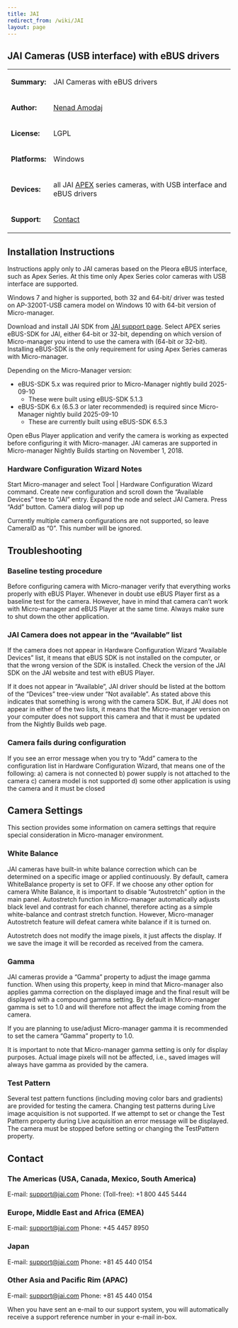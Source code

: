 ```yaml
---
title: JAI
redirect_from: /wiki/JAI
layout: page
---
```


## JAI Cameras (USB interface) with eBUS drivers

<table>
<tr>
<td markdown="1">

**Summary:**

</td>
<td markdown="1">

JAI Cameras with eBUS drivers

</td>
</tr>
<tr>
<td markdown="1">

**Author:**

</td>
<td markdown="1">

[Nenad Amodaj](http://nenad.amodaj.com)

</td>
</tr>
<tr>
<td markdown="1">

**License:**

</td>
<td markdown="1">

LGPL

</td>
</tr>
<tr>
<td markdown="1">

**Platforms:**

</td>
<td markdown="1">

Windows

</td>
</tr>
<tr>
<td markdown="1">

**Devices:**

</td>
<td markdown="1">

all JAI
[APEX](https://www.jai.com/products/product-lines/apex-series-3-sensor-area-scan)
series cameras, with USB interface and eBUS drivers

</td>
</tr>
<tr>
<td markdown="1">

**Support:**

</td>
<td markdown="1">

[Contact](#contact)

</td>
</tr>
</table>

## Installation Instructions

Instructions apply only to JAI cameras based on the Pleora eBUS
interface, such as Apex Series. At this time only Apex Series color
cameras with USB interface are supported.

Windows 7 and higher is supported, both 32 and 64-bit/ driver was tested
on AP-3200T-USB camera model on Windows 10 with 64-bit version of
Micro-manager.

Download and install JAI SDK from [JAI support
page](https://www.jai.com/support-software/downloads). Select APEX
series eBUS-SDK for JAI, either 64-bit or 32-bit, depending on which
version of Micro-manager you intend to use the camera with (64-bit or
32-bit). Installing eBUS-SDK is the only requirement for using Apex
Series cameras with Micro-manager.

Depending on the Micro-Manager version:
- eBUS-SDK 5.x was required prior to Micro-Manager nightly build 2025-09-10
  - These were built using eBUS-SDK 5.1.3
- eBUS-SDK 6.x (6.5.3 or later recommended) is required since Micro-Manager
  nightly build 2025-09-10
  - These are currently built using eBUS-SDK 6.5.3

Open eBus Player application and verify the camera is working as
expected before configuring it with Micro-manager. JAI cameras are
supported in Micro-manager Nightly Builds starting on November 1, 2018.

### Hardware Configuration Wizard Notes

Start Micro-manager and select Tool \| Hardware Configuration Wizard
command. Create new configuration and scroll down the “Available
Devices” tree to “JAI” entry. Expand the node and select JAI Camera.
Press “Add” button. Camera dialog will pop up

Currently multiple camera configurations are not supported, so leave
CameraID as “0”. This number will be ignored.

## Troubleshooting

### Baseline testing procedure

Before configuring camera with Micro-manager verify that everything
works properly with eBUS Player. Whenever in doubt use eBUS Player first
as a baseline test for the camera. However, have in mind that camera
can’t work with Micro-manager and eBUS Player at the same time. Always
make sure to shut down the other application.

### JAI Camera does not appear in the “Available” list

If the camera does not appear in Hardware Configuration Wizard
“Available Devices” list, it means that eBUS SDK is not installed on the
computer, or that the wrong version of the SDK is installed. Check the
version of the JAI SDK on the JAI website and test with eBUS Player.

If it does not appear in “Available”, JAI driver should be listed at the
bottom of the “Devices” tree-view under “Not available”. As stated above
this indicates that something is wrong with the camera SDK. But, if JAI
does not appear in either of the two lists, it means that the
Micro-manager version on your computer does not support this camera and
that it must be updated from the Nightly Builds web page.

### Camera fails during configuration

If you see an error message when you try to “Add” camera to the
configuration list in Hardware Configuration Wizard, that means one of
the following: a) camera is not connected b) power supply is not
attached to the camera c) camera model is not supported d) some other
application is using the camera and it must be closed

## Camera Settings

This section provides some information on camera settings that require
special consideration in Micro-manager environment.

### White Balance

JAI cameras have built-in white balance correction which can be
determined on a specific image or applied continuously. By default,
camera WhiteBalance property is set to OFF. If we choose any other
option for camera White Balance, it is important to disable
“Autostretch” option in the main panel. Autostretch function in
Micro-manager automatically adjusts black level and contrast for each
channel, therefore acting as a simple white-balance and contrast stretch
function. However, Micro-manager Autostretch feature will defeat camera
white balance if it is turned on.

Autostretch does not modify the image pixels, it just affects the
display. If we save the image it will be recorded as received from the
camera.

### Gamma

JAI cameras provide a “Gamma” property to adjust the image gamma
function. When using this property, keep in mind that Micro-manager also
applies gamma correction on the displayed image and the final result
will be displayed with a compound gamma setting. By default in
Micro-manager gamma is set to 1.0 and will therefore not affect the
image coming from the camera.

If you are planning to use/adjust Micro-manager gamma it is recommended
to set the camera “Gamma” property to 1.0.

It is important to note that Micro-manager gamma setting is only for
display purposes. Actual image pixels will not be affected, i.e., saved
images will always have gamma as provided by the camera.

### Test Pattern

Several test pattern functions (including moving color bars and
gradients) are provided for testing the camera. Changing test patterns
during Live image acquisition is not supported. If we attempt to set or
change the Test Pattern property during Live acquisition an error
message will be displayed. The camera must be stopped before setting or
changing the TestPattern property.

## Contact

### The Americas (USA, Canada, Mexico, South America)

E-mail: support@jai.com Phone: (Toll-free): +1 800 445 5444

### Europe, Middle East and Africa (EMEA)

E-mail: support@jai.com Phone: +45 4457 8950

### Japan

E-mail: support@jai.com Phone: +81 45 440 0154

### Other Asia and Pacific Rim (APAC)

E-mail: support@jai.com Phone: +81 45 440 0154

When you have sent an e-mail to our support system, you will
automatically receive a support reference number in your e-mail in-box.
